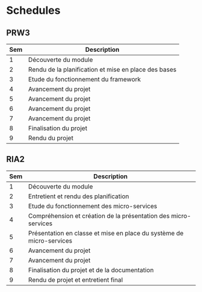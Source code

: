 # Schedules

## PRW3

| Sem | Description                                          |
| --- | ---------------------------------------------------- |
| 1   | Découverte du module                                 |
| 2   | Rendu de la planification et mise en place des bases |
| 3   | Etude du fonctionnement du framework                 |
| 4   | Avancement du projet                                 |
| 5   | Avancement du projet                                 |
| 6   | Avancement du projet                                 |
| 7   | Avancement du projet                                 |
| 8   | Finalisation du projet                               |
| 9   | Rendu du projet                                      |

## RIA2

| Sem | Description                                                          |
| --- | -------------------------------------------------------------------- |
| 1   | Découverte du module                                                 |
| 2   | Entretient et rendu des planification                                |
| 3   | Etude du fonctionnement des micro-services                           |
| 4   | Compréhension et création de la présentation des micro-services      |
| 5   | Présentation en classe et mise en place du système de micro-services |
| 6   | Avancement du projet                                                 |
| 7   | Avancement du projet                                                 |
| 8   | Finalisation du projet et de la documentation                        |
| 9   | Rendu de projet et entretient final                                  |
